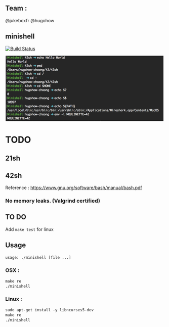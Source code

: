 ## Team :

@jukeboxfr
@hugohow

## minishell
[![Build Status](https://travis-ci.org/hugohow/42sh.svg?branch=master)](https://travis-ci.org/hugohow/42sh)

<img src="screen.png" alt="Valid input solution" width="500" />


# TODO

## 21sh

## 42sh

Reference :  https://www.gnu.org/software/bash/manual/bash.pdf

### No memory leaks. (Valgrind certified)


## TO DO

Add `make test` for linux

## Usage

```
usage: ./minishell [file ...]
```

### OSX :

```
make re
./minishell
```

### Linux :

```
sudo apt-get install -y libncurses5-dev
make re
./minishell
```
